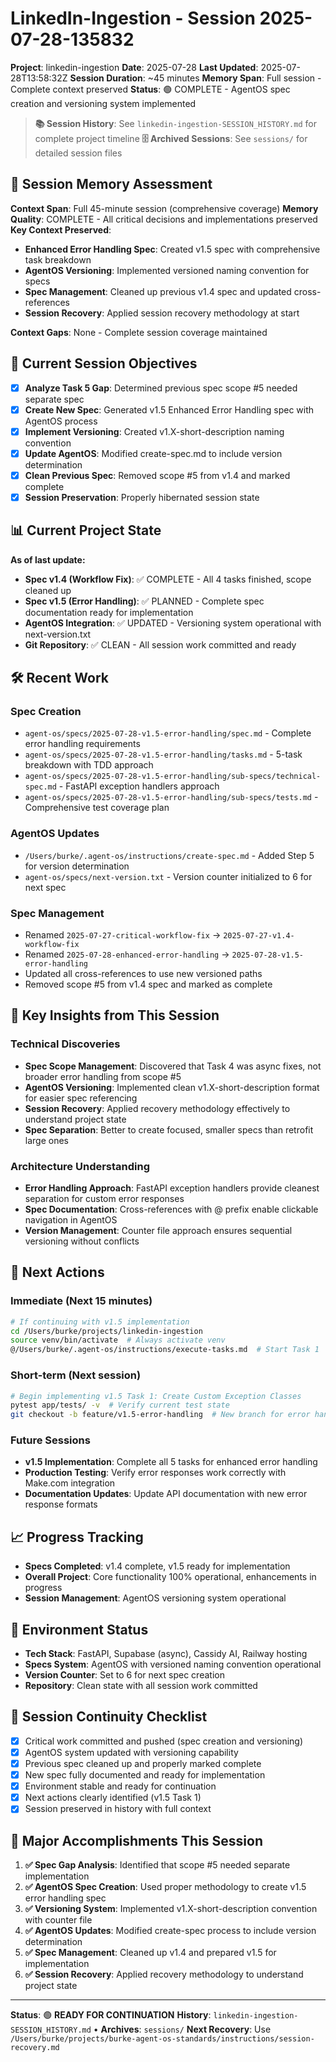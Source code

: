 # LinkedIn-Ingestion - Session 2025-07-28-135832
**Project**: linkedin-ingestion
**Date**: 2025-07-28
**Last Updated**: 2025-07-28T13:58:32Z
**Session Duration**: ~45 minutes
**Memory Span**: Full session - Complete context preserved
**Status**: 🟢 COMPLETE - AgentOS spec creation and versioning system implemented

> **📚 Session History**: See `linkedin-ingestion-SESSION_HISTORY.md` for complete project timeline
> **🗄️ Archived Sessions**: See `sessions/` for detailed session files

## 🧠 **Session Memory Assessment**
**Context Span**: Full 45-minute session (comprehensive coverage)
**Memory Quality**: COMPLETE - All critical decisions and implementations preserved
**Key Context Preserved**:
- **Enhanced Error Handling Spec**: Created v1.5 spec with comprehensive task breakdown
- **AgentOS Versioning**: Implemented versioned naming convention for specs
- **Spec Management**: Cleaned up previous v1.4 spec and updated cross-references
- **Session Recovery**: Applied session recovery methodology at start

**Context Gaps**: None - Complete session coverage maintained

## 🎯 **Current Session Objectives**
- [x] **Analyze Task 5 Gap**: Determined previous spec scope #5 needed separate spec
- [x] **Create New Spec**: Generated v1.5 Enhanced Error Handling spec with AgentOS process
- [x] **Implement Versioning**: Created v1.X-short-description naming convention
- [x] **Update AgentOS**: Modified create-spec.md to include version determination
- [x] **Clean Previous Spec**: Removed scope #5 from v1.4 and marked complete
- [x] **Session Preservation**: Properly hibernated session state

## 📊 **Current Project State**
**As of last update:**
- **Spec v1.4 (Workflow Fix)**: ✅ COMPLETE - All 4 tasks finished, scope cleaned up
- **Spec v1.5 (Error Handling)**: ✅ PLANNED - Complete spec documentation ready for implementation
- **AgentOS Integration**: ✅ UPDATED - Versioning system operational with next-version.txt
- **Git Repository**: ✅ CLEAN - All session work committed and ready

## 🛠️ **Recent Work**

### Spec Creation
- `agent-os/specs/2025-07-28-v1.5-error-handling/spec.md` - Complete error handling requirements
- `agent-os/specs/2025-07-28-v1.5-error-handling/tasks.md` - 5-task breakdown with TDD approach
- `agent-os/specs/2025-07-28-v1.5-error-handling/sub-specs/technical-spec.md` - FastAPI exception handlers approach
- `agent-os/specs/2025-07-28-v1.5-error-handling/sub-specs/tests.md` - Comprehensive test coverage plan

### AgentOS Updates
- `/Users/burke/.agent-os/instructions/create-spec.md` - Added Step 5 for version determination
- `agent-os/specs/next-version.txt` - Version counter initialized to 6 for next spec

### Spec Management
- Renamed `2025-07-27-critical-workflow-fix` → `2025-07-27-v1.4-workflow-fix`
- Renamed `2025-07-28-enhanced-error-handling` → `2025-07-28-v1.5-error-handling`
- Updated all cross-references to use new versioned paths
- Removed scope #5 from v1.4 spec and marked as complete

## 🧠 **Key Insights from This Session**

### Technical Discoveries
- **Spec Scope Management**: Discovered that Task 4 was async fixes, not broader error handling from scope #5
- **AgentOS Versioning**: Implemented clean v1.X-short-description format for easier spec referencing
- **Session Recovery**: Applied recovery methodology effectively to understand project state
- **Spec Separation**: Better to create focused, smaller specs than retrofit large ones

### Architecture Understanding
- **Error Handling Approach**: FastAPI exception handlers provide cleanest separation for custom error responses
- **Spec Documentation**: Cross-references with @ prefix enable clickable navigation in AgentOS
- **Version Management**: Counter file approach ensures sequential versioning without conflicts

## 🚀 **Next Actions**

### Immediate (Next 15 minutes)
```bash
# If continuing with v1.5 implementation
cd /Users/burke/projects/linkedin-ingestion
source venv/bin/activate  # Always activate venv
@/Users/burke/.agent-os/instructions/execute-tasks.md  # Start Task 1
```

### Short-term (Next session)
```bash
# Begin implementing v1.5 Task 1: Create Custom Exception Classes
pytest app/tests/ -v  # Verify current test state
git checkout -b feature/v1.5-error-handling  # New branch for error handling work
```

### Future Sessions
- **v1.5 Implementation**: Complete all 5 tasks for enhanced error handling
- **Production Testing**: Verify error responses work correctly with Make.com integration
- **Documentation Updates**: Update API documentation with new error response formats

## 📈 **Progress Tracking**
- **Specs Completed**: v1.4 complete, v1.5 ready for implementation
- **Overall Project**: Core functionality 100% operational, enhancements in progress
- **Session Management**: AgentOS versioning system operational

## 🔧 **Environment Status**
- **Tech Stack**: FastAPI, Supabase (async), Cassidy AI, Railway hosting
- **Specs System**: AgentOS with versioned naming convention operational
- **Version Counter**: Set to 6 for next spec creation
- **Repository**: Clean state with all session work committed

## 🔄 **Session Continuity Checklist**
- [x] Critical work committed and pushed (spec creation and versioning)
- [x] AgentOS system updated with versioning capability
- [x] Previous spec cleaned up and properly marked complete
- [x] New spec fully documented and ready for implementation
- [x] Environment stable and ready for continuation
- [x] Next actions clearly identified (v1.5 Task 1)
- [x] Session preserved in history with full context

## 🎉 **Major Accomplishments This Session**
1. **✅ Spec Gap Analysis**: Identified that scope #5 needed separate implementation
2. **✅ AgentOS Spec Creation**: Used proper methodology to create v1.5 error handling spec
3. **✅ Versioning System**: Implemented v1.X-short-description convention with counter file
4. **✅ AgentOS Updates**: Modified create-spec process to include version determination
5. **✅ Spec Management**: Cleaned up v1.4 and prepared v1.5 for implementation
6. **✅ Session Recovery**: Applied recovery methodology to understand project state

---
**Status**: 🟢 **READY FOR CONTINUATION**
**History**: `linkedin-ingestion-SESSION_HISTORY.md` • **Archives**: `sessions/`
**Next Recovery**: Use `/Users/burke/projects/burke-agent-os-standards/instructions/session-recovery.md`
